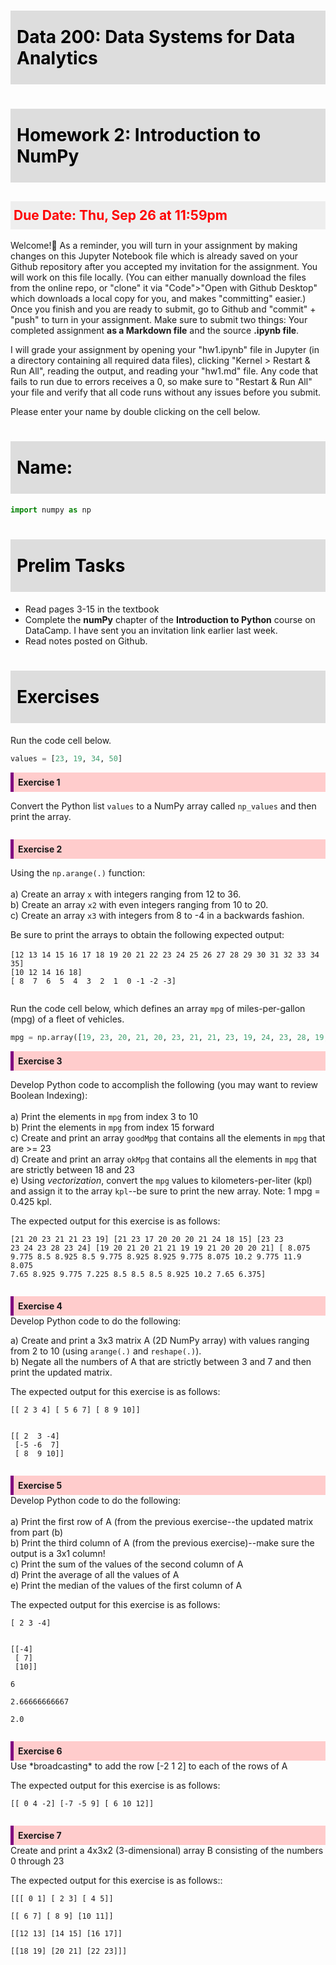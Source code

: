 # Data 200: Data Systems for Data Analytics


# Homework 2: Introduction to NumPy

<font color='red'>**Due Date:** Thu, Sep 26 at 11:59pm </font>
---
Welcome!🎪 As a reminder, you will turn in your assignment by making changes on this Jupyter Notebook file which is already saved on your Github repository after you accepted my invitation for the assignment. You will work on this file locally. (You can either manually download the files from the online repo, or "clone" it via "Code">"Open with Github Desktop" which downloads a local copy for you, and makes "committing" easier.) Once you finish and you are ready to submit, go to Github and "commit" + "push" to turn in your assignment. Make sure to submit two things: Your completed assignment **as a Markdown file** and the source **.ipynb file**.

I will grade your assignment by opening your "hw1.ipynb" file in Jupyter (in a directory containing all required data files), clicking "Kernel > Restart & Run All", reading the output, and reading your "hw1.md" file. Any code that fails to run due to errors receives a 0, so make sure to "Restart & Run All" your file and verify that all code runs without any issues before you submit.

Please enter your name by double clicking on the cell below.


# Name:


```python
import numpy as np
```




<style>
blockquote { background: #AEDE94; }
h1 { 
    padding-top: 25px;
    padding-bottom: 25px;
    text-align: left; 
    padding-left: 10px;
    background-color: #DDDDDD; 
    color: black;
}
h2 { 
    padding-top: 10px;
    padding-bottom: 10px;
    text-align: left; 
    padding-left: 5px;
    background-color: #EEEEEE; 
    color: black;
}

div.exercise {
	background-color: #ffcccc;
	border-color: #E9967A; 	
	border-left: 5px solid #800080; 
	padding: 0.5em;
}

div.exercise-r {
	background-color: #fce8e8;
	border-color: #E9967A; 	
	border-left: 5px solid #800080; 
	padding: 0.5em;
}


span.sub-q {
	font-weight: bold;
}
div.theme {
	background-color: #DDDDDD;
	border-color: #E9967A; 	
	border-left: 5px solid #800080; 
	padding: 0.5em;
	font-size: 18pt;
}
div.gc { 
	background-color: #AEDE94;
	border-color: #E9967A; 	 
	border-left: 5px solid #800080; 
	padding: 0.5em;
	font-size: 12pt;
}
p.q1 { 
    padding-top: 5px;
    padding-bottom: 5px;
    text-align: left; 
    padding-left: 5px;
    background-color: #EEEEEE; 
    color: black;
}
header {
   padding-top: 35px;
    padding-bottom: 35px;
    text-align: left; 
    padding-left: 10px;
    background-color: #DDDDDD; 
    color: black;
}
</style>





# Prelim Tasks

- Read pages 3-15 in the textbook
- Complete the **numPy** chapter of the **Introduction to Python** course on DataCamp. I have sent you an invitation link earlier last week.
- Read notes posted on Github.

# Exercises

Run the code cell below.


```python
values = [23, 19, 34, 50]
```

<div class="exercise"><b>Exercise 1</b></div> 

Convert the Python list `values` to a NumPy array called `np_values` and then print the array.


```python

```

<div class="exercise"><b>Exercise 2</b></div> 

Using the `np.arange(.)` function: <br><br>
a) Create an array `x` with integers ranging from 12 to 36.<br>
b) Create an array `x2` with even integers ranging from 10 to 20.<br>
c) Create an array `x3` with integers from 8 to -4 in a backwards fashion.<br>

Be sure to print the arrays to obtain the following expected output:<br><br>`[12 13 14 15 16 17 18 19 20 21 22 23 24 25 26 27 28 29 30 31 32 33 34 35]`<br>`[10 12 14 16 18]
`<br>`[ 8  7  6  5  4  3  2  1  0 -1 -2 -3]`


```python

```

Run the code cell below, which defines an array `mpg` of miles-per-gallon (mpg) of a fleet of vehicles.


```python
mpg = np.array([19, 23, 20, 21, 20, 23, 21, 21, 23, 19, 24, 23, 28, 19, 18, 21, 23, 17, 20, 20, 20, 21, 24, 18, 15])
```

<div class="exercise"><b>Exercise 3</b></div> 

Develop Python code to accomplish the following (you may want to review Boolean Indexing):<br><br>
a) Print the elements in `mpg` from index 3 to 10<br>
b) Print the elements in `mpg` from index 15 forward<br>
c) Create and print an array `goodMpg` that contains all the elements in `mpg` that are >= 23<br>
d) Create and print an array `okMpg` that contains all the elements in `mpg` that are strictly between 18 and 23<br>
e) Using *vectorization*, convert the `mpg` values to kilometers-per-liter (kpl) and assign it to the array `kpl`--be sure to print the new array. Note: 1 mpg = 0.425 kpl.<br>

The expected output for this exercise is as follows:<br>
    
<code>[21 20 23 21 21 23 19]
[21 23 17 20 20 20 21 24 18 15]
[23 23 23 24 23 28 23 24]
[19 20 21 20 21 21 19 19 21 20 20 20 21]
[  8.075   9.775   8.5     8.925   8.5     9.775   8.925   8.925   9.775
   8.075  10.2     9.775  11.9     8.075   7.65    8.925   9.775   7.225
   8.5     8.5     8.5     8.925  10.2     7.65    6.375]</code>


```python

```

<div class="exercise"><b>Exercise 4</b></div> 
Develop Python code to do the following:<br>

a) Create and print a 3x3 matrix A (2D NumPy array) with values ranging from 2 to 10 (using `arange(.)` and `reshape(.)`). <br>
b) Negate all the numbers of A that are strictly between 3 and 7 and then print the updated matrix.<br>

The expected output for this exercise is as follows:<br>
        
<code>[[ 2  3  4]
 [ 5  6  7]
 [ 8  9 10]]</code>

<code>
[[ 2  3 -4]
 [-5 -6  7]
 [ 8  9 10]]</code>



```python

```

<div class="exercise"><b>Exercise 5</b></div> Develop Python code to do the following:<br><br>
a) Print the first row of A (from the previous exercise--the updated matrix from part (b)<br>
b) Print the third column of A (from the previous exercise)--make sure the output is a 3x1 column!<br>
c) Print the sum of the values of the second column of A<br>
d) Print the average of all the values of A<br>
e) Print the median of the values of the first column of A<br>

The expected output for this exercise is as follows:<br>
        
<code>[ 2  3 -4]</code>

<code>
[[-4]
 [ 7]
 [10]]</code>

`6`

`2.66666666667`

`2.0`


```python

```

<div class="exercise"><b>Exercise 6</b></div>Use *broadcasting* to add the row [-2 1 2] to each of the rows of A<br>

The expected output for this exercise is as follows:<br>
        
<code>[[ 0  4 -2]
 [-7 -5  9]
 [ 6 10 12]]</code>


```python

```

<div class="exercise"><b>Exercise 7</b></div>Create and print a 4x3x2 (3-dimensional) array B consisting of the numbers 0 through 23

The expected output for this exercise is as follows::<br>
        
<code>[[[ 0  1]
  [ 2  3]
  [ 4  5]]</code>

 <code>[[ 6  7]
  [ 8  9]
  [10 11]]</code>

 <code>[[12 13]
  [14 15]
  [16 17]]</code>

 <code>[[18 19]
  [20 21]
  [22 23]]]</code>


```python

```

